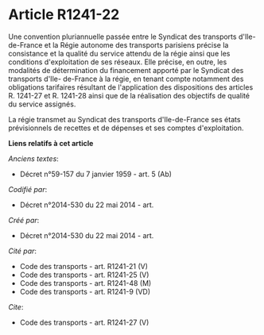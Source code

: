 # Article R1241-22

Une convention pluriannuelle passée entre le Syndicat des transports d'Ile-de-France et la Régie autonome des transports
parisiens précise la consistance et la qualité du service attendu de la régie ainsi que les conditions d'exploitation de ses
réseaux. Elle précise, en outre, les modalités de détermination du financement apporté par le Syndicat des transports d'Ile-
de-France à la régie, en tenant compte notamment des obligations tarifaires résultant de l'application des dispositions des
articles R. 1241-27 et R. 1241-28 ainsi que de la réalisation des objectifs de qualité du service assignés. 

La régie transmet au Syndicat des transports d'Ile-de-France ses états prévisionnels de recettes et de dépenses et ses
comptes d'exploitation.

**Liens relatifs à cet article**

_Anciens textes_:

  - Décret n°59-157 du 7 janvier 1959 - art. 5 (Ab)

_Codifié par_:

  - Décret n°2014-530 du 22 mai 2014 - art.

_Créé par_:

  - Décret n°2014-530 du 22 mai 2014 - art.

_Cité par_:

  - Code des transports - art. R1241-21 (V)
  - Code des transports - art. R1241-25 (V)
  - Code des transports - art. R1241-48 (M)
  - Code des transports - art. R1241-9 (VD)

_Cite_:

  - Code des transports - art. R1241-27 (V)
